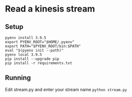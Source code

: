 # Read a kinesis stream

## Setup

```
pyenv install 3.9.5
export PYENV_ROOT="$HOME/.pyenv"
export PATH="$PYENV_ROOT/bin:$PATH"
eval "$(pyenv init --path)"
pyenv local 3.9.5
pip install --upgrade pip
pip install -r requirements.txt
```

## Running

Edit stream.py and enter your stream name
`python stream.py`


